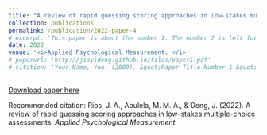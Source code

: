 ```yaml
---
title: "A review of rapid guessing scoring approaches in low-stakes multiple-choice assessments."
collection: publications
permalink: /publication/2022-paper-4
# excerpt: 'This paper is about the number 1. The number 2 is left for future work.'
date: 2022
venue: '<i>Applied Psychological Measurement. </i>'
# paperurl: 'http://jiayideng.github.io/files/paper1.pdf'
# citation: 'Your Name, You. (2009). &quot;Paper Title Number 1.&quot; <i>Applied Psychological Measurement.</i>.'
---
```


[Download paper here](http://jiayideng.github.io/files/paper1.pdf)

Recommended citation: Rios, J. A., Abulela, M. M. A., & Deng, J. (2022). A review of rapid guessing scoring approaches in low-stakes multiple-choice assessments. <i>Applied Psychological Measurement.</i>  